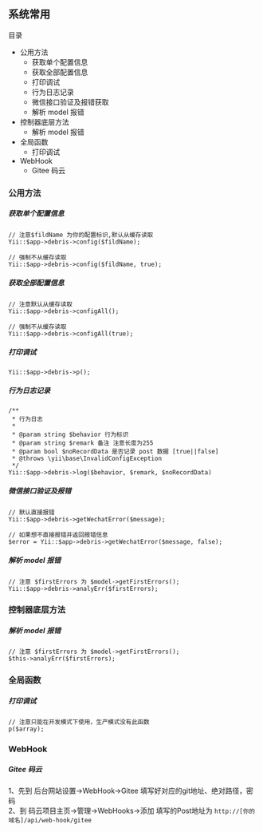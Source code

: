 ## 系统常用

目录

- 公用方法
  - 获取单个配置信息
  - 获取全部配置信息
  - 打印调试
  - 行为日志记录
  - 微信接口验证及报错获取
  - 解析 model 报错
- 控制器底层方法
  - 解析 model 报错
- 全局函数
  - 打印调试
- WebHook
  - Gitee 码云

### 公用方法

##### 获取单个配置信息

```
// 注意$fildName 为你的配置标识,默认从缓存读取
Yii::$app->debris->config($fildName);

// 强制不从缓存读取
Yii::$app->debris->config($fildName, true);
```

##### 获取全部配置信息

```
// 注意默认从缓存读取
Yii::$app->debris->configAll();

// 强制不从缓存读取
Yii::$app->debris->configAll(true);
```

##### 打印调试

```
Yii::$app->debris->p();
```

##### 行为日志记录

```
/**
 * 行为日志
 *
 * @param string $behavior 行为标识
 * @param string $remark 备注 注意长度为255
 * @param bool $noRecordData 是否记录 post 数据 [true||false]
 * @throws \yii\base\InvalidConfigException
 */
Yii::$app->debris->log($behavior, $remark, $noRecordData)
```

##### 微信接口验证及报错

```
// 默认直接报错
Yii::$app->debris->getWechatError($message);

// 如果想不直接报错并返回报错信息
$error = Yii::$app->debris->getWechatError($message, false);
```

##### 解析 model 报错

```
// 注意 $firstErrors 为 $model->getFirstErrors();
Yii::$app->debris->analyErr($firstErrors);
```

### 控制器底层方法

##### 解析 model 报错

```
// 注意 $firstErrors 为 $model->getFirstErrors();
$this->analyErr($firstErrors);
```

### 全局函数

##### 打印调试

```
// 注意只能在开发模式下使用，生产模式没有此函数
p($array);
```
  
### WebHook

##### Gitee 码云

1、先到 后台网站设置->WebHook->Gitee 填写好对应的git地址、绝对路径，密码  
2、到 码云项目主页->管理->WebHooks->添加 填写的Post地址为 `http://[你的域名]/api/web-hook/gitee`
